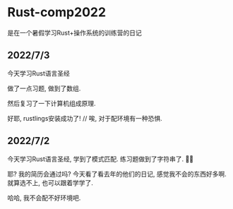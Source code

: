 # Rust-comp2022
是在一个暑假学习Rust+操作系统的训练营的日记



## 2022/7/3

今天学习Rust语言圣经

做了一点习题, 做到了数组.

然后复习了一下计算机组成原理.

好耶, rustlings安装成功了! // 唉, 对于配环境有一种恐惧.


## 2022/7/2

今天学习Rust语言圣经, 学到了模式匹配. 练习题做到了字符串了. 😶‍🌫️

耶? 我的简历会通过吗? 今天看了看去年的他们的日记, 感觉我不会的东西好多啊. 就算选不上, 也可以跟着学学了.

哈哈, 我不会配不好环境吧.
